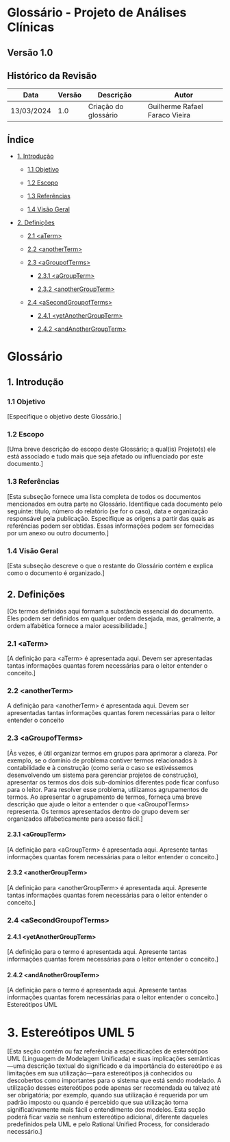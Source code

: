 # Glossário - Projeto de Análises Clínicas

## Versão 1.0

## Histórico da Revisão 

| Data | Versão | Descrição | Autor |
| ---- | ------ | --------- | ----- |
| 13/03/2024 | 1.0 | Criação do glossário | Guilherme Rafael Faraco Vieira|


## Índice
- [1. Introdução](#1-introdução)

    - [1.1	Objetivo](#11-objetivo)

    - [1.2	Escopo](#12-escopo)

    - [1.3	Referências](#13-referências)

    - [1.4	Visão Geral](#14-visão-geral)

- [2.	Definições](#2-definições)

    - [2.1	\<aTerm>](#21-aterm)

    - [2.2	\<anotherTerm>](#22-anotherterm)

    - [2.3	\<aGroupofTerms>](#23-agroupofterms)

        - [2.3.1	\<aGroupTerm>](#231-agroupterm)

        - [2.3.2	\<anotherGroupTerm>](#232-anothergroupterm)

    - [2.4	\<aSecondGroupofTerms>](#24-asecondgroupofterms)

        - [2.4.1	\<yetAnotherGroupTerm>](#241-yetanothergroupterm)
        
        - [2.4.2	\<andAnotherGroupTerm>](#242-andanothergroupterm)

# Glossário

## 1. Introdução

### 1.1 Objetivo

[Especifique o objetivo deste Glossário.]

### 1.2 Escopo

[Uma breve descrição do escopo deste Glossário; a qual(is) Projeto(s) ele está associado e tudo mais que seja afetado ou influenciado por este documento.]

### 1.3 Referências

[Esta subseção fornece uma lista completa de todos os documentos mencionados em outra parte no Glossário. Identifique cada documento pelo seguinte: título, número do relatório (se for o caso), data e organização responsável pela publicação. Especifique as origens a partir das quais as referências podem ser obtidas. Essas informações podem ser fornecidas por um anexo ou outro documento.]

### 1.4 Visão Geral

[Esta subseção descreve o que o restante do Glossário contém e explica como o documento é organizado.]

## 2. Definições

[Os termos definidos aqui formam a substância essencial do documento. Eles podem ser definidos em qualquer ordem desejada, mas, geralmente, a ordem alfabética fornece a maior acessibilidade.]

### 2.1 \<aTerm>

[A definição para \<aTerm> é apresentada aqui. Devem ser apresentadas tantas informações quantas forem necessárias para o leitor entender o conceito.]

### 2.2 \<anotherTerm>

A definição para \<anotherTerm> é apresentada aqui. Devem ser apresentadas tantas informações quantas forem necessárias para o leitor entender o conceito

### 2.3 \<aGroupofTerms>

[Às vezes, é útil organizar termos em grupos para aprimorar a clareza. Por exemplo, se o domínio de problema contiver termos relacionados à contabilidade e à construção (como seria o caso se estivéssemos desenvolvendo um sistema para gerenciar projetos de construção), apresentar os termos dos dois sub-domínios diferentes pode ficar confuso para o leitor. Para resolver esse problema, utilizamos agrupamentos de termos. Ao apresentar o agrupamento de termos, forneça uma breve descrição que ajude o leitor a entender o que \<aGroupofTerms> representa. Os termos apresentados dentro do grupo devem ser organizados alfabeticamente para acesso fácil.]

#### 2.3.1 \<aGroupTerm>

[A definição para \<aGroupTerm> é apresentada aqui. Apresente tantas informações quantas forem necessárias para o leitor entender o conceito.]

#### 2.3.2 \<anotherGroupTerm>

[A definição para \<anotherGroupTerm> é apresentada aqui. Apresente tantas informações quantas forem necessárias para o leitor entender o conceito.]

### 2.4 \<aSecondGroupofTerms>

#### 2.4.1 \<yetAnotherGroupTerm>

[A definição para o termo é apresentada aqui. Apresente tantas informações quantas forem necessárias para o leitor entender o conceito.]

#### 2.4.2 \<andAnotherGroupTerm>

[A definição para o termo é apresentada aqui. Apresente tantas informações quantas forem necessárias para o leitor entender o conceito.]
Estereótipos UML

# 3.	Estereótipos UML	5

[Esta seção contém ou faz referência a especificações de estereótipos UML (Linguagem de Modelagem Unificada) e suas implicações semânticas—uma descrição textual do significado e da importância do estereótipo e as limitações em sua utilização—para estereótipos já conhecidos ou descobertos como importantes para o sistema que está sendo modelado. A utilização desses estereótipos pode apenas ser recomendada ou talvez até ser obrigatória; por exemplo, quando sua utilização é requerida por um padrão imposto ou quando é percebido que sua utilização torna significativamente mais fácil o entendimento dos modelos. Esta seção poderá ficar vazia se nenhum estereótipo adicional, diferente daqueles predefinidos pela UML e pelo Rational Unified Process, for considerado necessário.]
